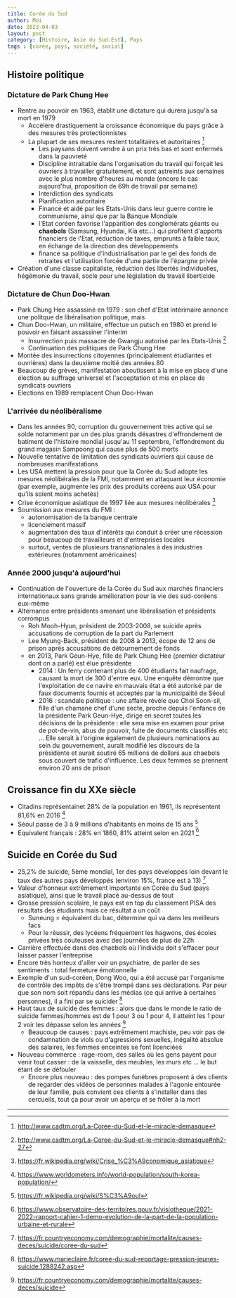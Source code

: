 ```yaml
---
title: Corée du Sud
author: Moi
date: 2023-04-03
layout: post
category: [Histoire, Asie du Sud-Est], Pays
tags : [corée, pays, société, social]
---
```


## Histoire politique

### Dictature de Park Chung Hee

- Rentre au pouvoir en 1963, établit une dictature qui durera jusqu'à sa mort en 1979
    - Accélère drastiquement la croissance économique du pays grâce à des mesures très protectionnistes
    - La plupart de ses mesures restent totalitaires et autoritaires [^mesureseconomiquestotalitaires]
        - Les paysans doivent vendre à un prix très bas et sont enfermés dans la pauvreté
        - Discipline intraitable dans l'organisation du travail qui forçait les ouvriers à travailler gratuitement, et sont astreints aux semaines avec le plus nombre d'heures au monde (encore le cas aujourd'hui, proposition de 69h de travail par semaine)
        - Interdiction des syndicats
        - Planification autoritaire
        - Financé et aidé par les Etats-Unis dans leur guerre contre le communisme, ainsi que par la Banque Mondiale
        - l'Etat coréen favorise l'apparition des conglomérats géants ou __chaebols__ (Samsung, Hyundai, Kia etc...) qui profitent d'apports financiers de l'Etat, réduction de taxes, emprunts à faible taux, en échange de la direction des développements
        - finance sa politique d'industrialisation par le gel des fonds de retraites et l'utilisation forcée d'une partie de l'épargne privée
- Création d'une classe capitaliste, réduction des libertés individuelles, hégémonie du travail, socle pour une législation du travail liberticide

### Dictature de Chun Doo-Hwan

- Park Chung Hee assassiné en 1979 : son chef d'Etat intérimaire annonce une politque de libéralisation politique, mais
- Chun Doo-Hwan, un militaire, effectue un putsch en 1980 et prend le pouvoir en faisant assassiner l'interim
    - Insurrection puis massacre de Gwangju autorisé par les Etats-Unis [^insurrection]
    - Continuation des politiques de Park Chung Hee
- Montée des insurrections citoyennes (principalement étudiantes et ouvrières) dans la deuxième moitié des années 80
- Beaucoup de grèves, manifestation aboutissent à la mise en place d'une élection au suffrage universel et l'acceptation et mis en place de syndicats ouvriers
- Elections en 1989 remplacent Chun Doo-Hwan

### L'arrivée du néolibéralisme

- Dans les années 90, corruption du gouvernement très active qui se solde notamment par un des plus grands désastres d'effrondement de batiment de l'histoire mondial jusqu'au 11 septembre, l'effondrement du grand magasin Sampoong qui cause plus de 500 morts
- Nouvelle tentative de limitation des syndicats ouvriers qui cause de nombreuses manifestations
- Les USA mettent la pression pour que la Corée du Sud adopte les mesures néolibérales de la FMI, notamment en attaquant leur économie (par exemple, augmente les prix des produits coréens aux USA pour qu'ils soient moins achetés)
- Crise économique asiatique de 1997 liée aux mesures néolibérales [^crise1997]
- Soumission aux mesures du FMI : 
    - autonomisation de la banque centrale
    - licenciement massif
    - augmentation des taux d'intérêts qui conduit à créer une récession pour beaucoup de travailleurs et d'entreprises locales
    - surtout, ventes de plusieurs transnationales à des industries extérieures (notamment américaines)

### Année 2000 jusqu'à aujourd'hui

- Continuation de l'ouverture de la Corée du Sud aux marchés financiers internationaux sans grande amélioration pour la vie des sud-coréens eux-même
- Alternance entre présidents amenant une libéralisation et présidents corrompus
    - Roh Mooh-Hyun, président de 2003-2008, se suicide après accusations de corruption de la part du Parlement
    - Lee Myung-Back, président de 2008 à 2013, écope de 12 ans de prison après accusations de détournement de fonds
    - en 2013, Park Geun-Hye, fille de Park Chung Hee (premier dictateur dont on a parlé) est élue présidente
        - 2014 : Un ferry contenant plus de 400 étudiants fait naufrage, causant la mort de 300 d'entre eux. Une enquête démontre que l'exploitation de ce navire en mauvais état a été autorisé par de faux documents fournis et acceptés par la municipalité de Séoul
        - 2016 : scandale politique : une affaire révèle que Choi Soon-sil, fille d'un chamane chef d'une secte, proche depuis l'enfance de la présidente Park Geun-Hye, dirige en secret toutes les décisions de la présidente : elle sera mise en examen pour prise de pot-de-vin, abus de pouvoir, fuite de documents classifiés etc ... Elle serait à l'origine également de plusieurs nominations au sein du gouvernement, aurait modifié les discours de la présidente et aurait soutiré 65 millions de dollars aux chaebols sous couvert de trafic d'influence. Les deux femmes se prennent environ 20 ans de prison


## Croissance fin du XXe siècle

- Citadins représentainet 28% de la population en 1961, ils représentent 81,6% en 2016 [^exoderural]
- Séoul passe de 3 à 9 millions d'habitants en moins de 15 ans [^demographieseoul]
- Equivalent français : 28% en 1860, 81% atteint selon en 2021 [^exoderuralfr]

## Suicide en Corée du Sud

- 25,2% de suicide, 5ème mondial, 1er des pays développés loin devant le taux des autres pays développés (environ 15%, france est à 13) [^statsuicide]
- Valeur d'honneur extrêmement importante en Corée du Sud (pays asiatique), ainsi que le travail placé au-dessus de tout
- Grosse pression scolaire, le pays est en top du classement PISA des résultats des étudiants mais ce résultat a un coût
    - Suneung = équivalent du bac, détermine qui va dans les meilleurs facs
    - Pour le réussir, des lycéens fréquentent les hagwons, des écoles privées très couteuses avec des journées de plus de 22h
- Carrière effectuée dans des chaebols où l'individu doit s'effacer pour laisser passer l'entreprise
- Encore très honteux d'aller voir un psychiatre, de parler de ses sentiments : total fermeture émotionnelle
- Exemple d'un sud-coréen, Dong Woo, qui a été accusé par l'organisme de contrôle des impôts de s'être trompé dans ses déclarations. Par peur que son nom soit répandu dans les médias (ce qui arrive à certaines personnes), il a fini par se suicider [^larmes]
- Haut taux de suicide des femmes : alors que dans le monde le ratio de suicide femmes/hommes est de 1 pour 3 ou 1 pour 4, il atteint les 1 pour 2 voir les dépasse selon les années [^suicide]
    - Beaucoup de causes : pays extrêmement machiste, peu voir pas de condamnation de viols ou d'agressions sexuelles, inégalité absolue des salaires, les femmes enceintes se font licenciées
- Nouveau commerce : rage-room, des salles où les gens payent pour venir tout casser : de la vaisselle, des meubles, les murs etc ... le but étant de se défouler
    - Encore plus nouveau : des pompes funèbres proposent à des clients de regarder des vidéos de personnes malades à l'agonie entourée de leur famille, puis convient ces clients à s'installer dans des cercueils, tout ça pour avoir un aperçu et se frôler à la mort

---

[^statsuicide]: <https://fr.countryeconomy.com/demographie/mortalite/causes-deces/suicide/coree-du-sud>
[^suicide]: <https://fr.countryeconomy.com/demographie/mortalite/causes-deces/suicide>
[^larmes]: <https://www.marieclaire.fr/coree-du-sud-reportage-pression-jeunes-suicide,1288242.asp>
[^exoderural]: <https://www.worldometers.info/world-population/south-korea-population/>
[^demographieseoul]: <https://fr.wikipedia.org/wiki/S%C3%A9oul>
[^exoderuralfr]: <https://www.observatoire-des-territoires.gouv.fr/visiotheque/2021-2022-rapport-cahier-1-demo-evolution-de-la-part-de-la-population-urbaine-et-rurale>
[^mesureseconomiquestotalitaires]: <http://www.cadtm.org/La-Coree-du-Sud-et-le-miracle-demasque>
[^insurrection]: <http://www.cadtm.org/La-Coree-du-Sud-et-le-miracle-demasque#nh2-27>
[^crise1997]: <https://fr.wikipedia.org/wiki/Crise_%C3%A9conomique_asiatique>